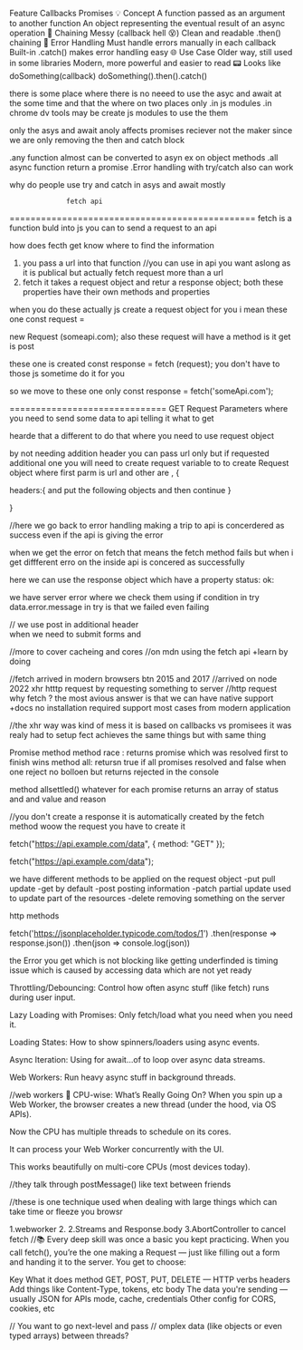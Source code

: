 Feature Callbacks Promises
💡 Concept A function passed as an argument to another function An object representing the eventual result of an async operation
🔄 Chaining Messy (callback hell 😵) Clean and readable .then() chaining
🧠 Error Handling Must handle errors manually in each callback Built-in .catch() makes error handling easy
🌐 Use Case Older way, still used in some libraries Modern, more powerful and easier to read
📟 Looks like doSomething(callback) doSomething().then().catch()

there is some place where there is no neeed to use the asyc and await at the some time and that the where on two places only
.in js modules
.in chrome dv tools may be create js modules to use the them

only the asys and await anoly affects promises reciever not the maker
since we are only removing the then and catch block

.any function almost can be converted to asyn
ex on object methods
.all async function return a promise
.Error handling with try/catch
also can work

why do people use try and catch in asys and await mostly

                  fetch api

===============================================
fetch is a function buld into js you can to send a request to an api

how does fecth get know where to find the information

1. you pass a url into that function //you can use in api you want aslong as it is publical
   but actually fetch request more than a url
2. fetch it takes a request object and retur a response object;
   both these properties have their own methods and properties

when you do these actually js create a request object for you
i mean these one
const request =

new Request (someapi.com);
also these request will have a method is it get is post

these one is created
const response = fetch (request);
you don't have to those js sometime do it for you

so we move to these one only
const response = fetch('someApi.com');

==============================
GET Request Parameters
where you need to send some data to api telling it what to get

hearde that a different to do that where you need to use request object

by not needing addition header you can pass url only
but if requested additional one you will need to create request variable to to create Request object
where first parm is url and other are , {

headers:{
and put the following objects and then continue
}

}

//here we go back to error handling
making a trip to api is concerdered as success even if the api is giving the error

when we get the error on fetch that means the fetch method fails but when i get diffferent erro on the inside api is concered as successfully

here we can use the response object which have a property
status:
ok:

we have server error where we check them using if condition in try
data.error.message
in try is that we failed even failing

// we use post in additional header  
when we need to submit forms and

//more to cover cacheing and cores
//on mdn using the fetch api +learn by doing

//fetch arrived in modern browsers btn 2015 and 2017
//arrived on node 2022
xhr htttp request by requesting something to server
//http request  
why fetch ? the most avious answer
is that we can have native support +docs
no installation required
support most cases from modern application

//the xhr way was kind of mess it is based on callbacks
vs promisees it was realy had to setup
fect achieves the same things but with same thing

Promise method
method race : returns promise which was resolved first to finish wins
method all: retursn true if all promises resolved and false when one reject no bolloen but returns rejected in the console

method allsettled()
whatever for each promise returns an array of status and and value and reason

//you don't create a response it is automatically created by the fetch method woow
the request you have to create it

fetch("https://api.example.com/data", { method: "GET" });

fetch("https://api.example.com/data");

we have different methods to be applied on the request object
-put pull update
-get by default
-post posting information
-patch partial update used to update part of the resources
-delete removing something on the server

http methods

fetch('https://jsonplaceholder.typicode.com/todos/1')
.then(response => response.json())
.then(json => console.log(json))

the Error you get which is not blocking like getting underfinded is timing issue which is caused by accessing data which are not yet ready

Throttling/Debouncing: Control how often async stuff (like fetch) runs during user input.

Lazy Loading with Promises: Only fetch/load what you need when you need it.

Loading States: How to show spinners/loaders using async events.

Async Iteration: Using for await...of to loop over async data streams.

Web Workers: Run heavy async stuff in background threads.

//web workers
🧠 CPU-wise: What’s Really Going On?
When you spin up a Web Worker, the browser creates a new thread (under the hood, via OS APIs).

Now the CPU has multiple threads to schedule on its cores.

It can process your Web Worker concurrently with the UI.

This works beautifully on multi-core CPUs (most devices today).

//they talk through postMessage()
like text between friends

//these is one technique used when dealing with large things which can take time or fleeze you browsr

1.webworker 2.
2.Streams and Response.body
3.AbortController to cancel fetch
//📚 Every deep skill was once a basic you kept practicing.
When you call fetch(), you’re the one making a Request — just like filling out a form and handing it to the server. You get to choose:

Key What it does
method GET, POST, PUT, DELETE — HTTP verbs
headers Add things like Content-Type, tokens, etc
body The data you're sending — usually JSON for APIs
mode, cache, credentials Other config for CORS, cookies, etc

// You want to go next-level and pass
// omplex data (like objects or even typed arrays) between threads?
